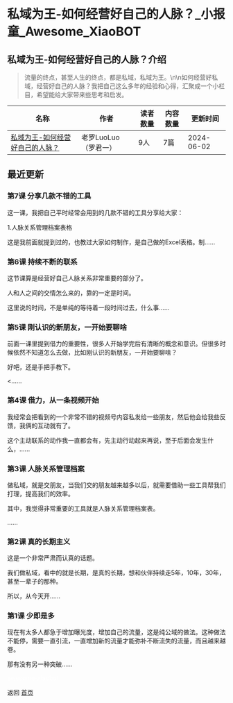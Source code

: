 # 私域为王-如何经营好自己的人脉？_小报童_Awesome_XiaoBOT

## 私域为王-如何经营好自己的人脉？介绍
> 流量的终点，甚至人生的终点，都是私域，私域为王。\n\n如何经营好私域，经营好自己的人脉？我把自己这么多年的经验和心得，汇聚成一个小栏目，希望能给大家带来些思考和启发。  
  


|名称|作者|读者数量|内容数量|更新时间|
|---|---|---|---|---|
|[私域为王-如何经营好自己的人脉？](https://xiaobot.net/p/siyuweiwang01?refer=0b133df9-27dc-423b-8101-639049001c13)|老罗LuoLuo（罗君一）|9人|7篇|2024-06-02|

## 最近更新
### 第7课 分享几款不错的工具

这一课，我把自己平时经常会用到的几款不错的工具分享给大家：

1.人脉关系管理档案表格

这是我前面就提到过的，也教过大家如何制作，是自己做的Excel表格。制......

### 第6课 持续不断的联系

这节课算是经营好自己人脉关系非常重要的部分了。

人和人之间的交情怎么来的，靠的一定是时间。

这里说的时间，不是单纯的等待着一段时间过去，什么事......

### 第5课 刚认识的新朋友，一开始要聊啥

前面一课里提到借力的重要性，很多人开始学完后有清晰的概念和意识。但很多时候依然不知道怎么去做，比如刚认识的新朋友，一开始要聊啥？

好吧，还是手把手教下。

<......

### 第4课 借力，从一条视频开始

我经常会把看到的一个非常不错的视频号内容私发给一些朋友，然后他会给我些反馈，我俩的互动就有了。

这个主动联系的动作我一直都会有，先主动行动起来再说，至于后面会发生什么，......

### 第3课 人脉关系管理档案

做私域，就是交朋友，当我们交的朋友越来越多以后，就需要借助一些工具帮我们打理，提高我们的效率。

其中，我觉得非常重要的工具就是人脉关系管理档案表。

......

### 第2课 真的长期主义

这是一个非常严肃而认真的话题。

我们做私域，看中的就是长期，是真的长期，想和伙伴持续走5年，10年，30年，甚至一辈子的那种。

所以，从今天开......

### 第1课 少即是多

现在有太多人都急于增加曝光度，增加自己的流量，这是纯公域的做法。这种做法不能停，需要一直引流，一直增加新的流量才能弥补不断流失的流量，而且越来越卷。

那有没有另一种突破......


<a href="https://github.com/Reno9527/awesome-xiaobot" style="color: white; text-decoration: none;">awesome-xiaobot</a>

返回 [首页](../README.md)
